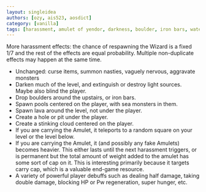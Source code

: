 ```yaml
---
layout: singleidea
authors: [ozy, ais523, aosdict]
category: [vanilla]
tags: [harassment, amulet of yendor, darkness, boulder, iron bars, water, lava, pit, hole, gas cloud, weight]
---
```

More harassment effects: the chance of respawning the Wizard is a fixed 1/7 and the rest of the effects are equal probability. Multiple non-duplicate effects may happen at the same time.
* Unchanged: curse items, summon nasties, vaguely nervous, aggravate monsters
* Darken much of the level, and extinguish or destroy light sources. Maybe also blind the player.
* Drop boulders around the upstairs, or iron bars.
* Spawn pools centered on the player, with sea monsters in them.
* Spawn lava around the level, not under the player.
* Create a hole or pit under the player.
* Create a stinking cloud centered on the player.
* If you are carrying the Amulet, it teleports to a random square on your level or the level below.
* If you are carrying the Amulet, it (and possibly any fake Amulets) becomes heavier. This either lasts until the next harassment triggers, or is permanent but the total amount of weight added to the amulet has some sort of cap on it. This is interesting primarily because it targets carry cap, which is a valuable end-game resource.
* A variety of powerful player debuffs such as dealing half damage, taking double damage, blocking HP or Pw regeneration, super hunger, etc.
